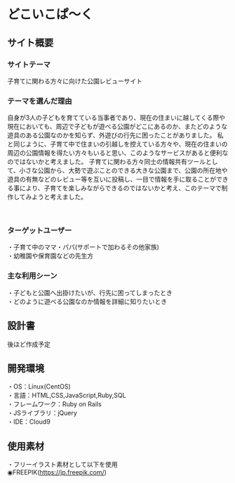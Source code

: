 # どこいこぱ～く

## サイト概要
### サイトテーマ
子育てに関わる方々に向けた公園レビューサイト
​
### テーマを選んだ理由
自身が3人の子どもを育てている当事者であり、現在の住まいに越してくる際や現在においても、周辺で子どもが遊べる公園がどこにあるのか、またどのような遊具のある公園なのかを知らず、外遊びの行先に困ったことがありました。
私と同じように、子育て中で住まいの引越しを控えている方々や、現在の住まいの周辺の公園情報を得たい方々もいると思い、このようなサービスがあると便利なのではないかと考えました。
子育てに関わる方々同士の情報共有ツールとして、小さな公園から、大勢で遊ぶことのできる大きな公園まで、公園の所在地や遊具の有無などのレビュー等を互いに投稿し、一目で情報を手に取ることができる事により、子育てを楽しみながらできるのではないかと考え、このテーマで制作してみようと考えました。

​
### ターゲットユーザー
・子育て中のママ・パパ(サポートで加わるその他家族)<br>
・幼稚園や保育園などの先生方
​
### 主な利用シーン
・子どもと公園へ出掛けたいが、行先に困ってしまったとき<br>
・どのように遊べる公園なのか情報を詳細に知りたいとき
​
## 設計書
後ほど作成予定
​
## 開発環境
・OS：Linux(CentOS)<br>
・言語：HTML,CSS,JavaScript,Ruby,SQL<br>
・フレームワーク：Ruby on Rails<br>
・JSライブラリ：jQuery<br>
・IDE：Cloud9
​
## 使用素材
・フリーイラスト素材として以下を使用<br>
    ◉FREEPIK(https://jp.freepik.com/)